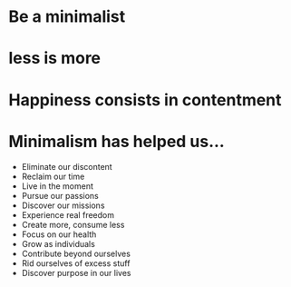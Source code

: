 # Be a minimalist
# less is more
# Happiness consists in contentment
# Minimalism has helped us…
- Eliminate our discontent
- Reclaim our time
- Live in the moment
- Pursue our passions
- Discover our missions
- Experience real freedom
- Create more, consume less
- Focus on our health
- Grow as individuals
- Contribute beyond ourselves
- Rid ourselves of excess stuff
- Discover purpose in our lives
